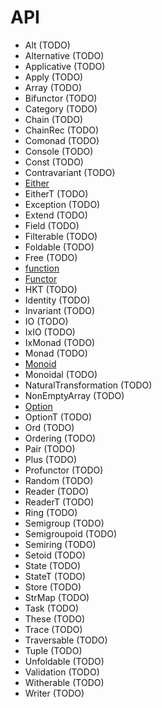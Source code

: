 # API

- Alt (TODO)
- Alternative (TODO)
- Applicative (TODO)
- Apply (TODO)
- Array (TODO)
- Bifunctor (TODO)
- Category (TODO)
- Chain (TODO)
- ChainRec (TODO)
- Comonad (TODO)
- Console (TODO)
- Const (TODO)
- Contravariant (TODO)
- [Either](./Either.md)
- EitherT (TODO)
- Exception (TODO)
- Extend (TODO)
- Field (TODO)
- Filterable (TODO)
- Foldable (TODO)
- Free (TODO)
- [function](./function.md)
- [Functor](./Functor.md)
- HKT (TODO)
- Identity (TODO)
- Invariant (TODO)
- IO (TODO)
- IxIO (TODO)
- IxMonad (TODO)
- Monad (TODO)
- [Monoid](./Monoid.md)
- Monoidal (TODO)
- NaturalTransformation (TODO)
- NonEmptyArray (TODO)
- [Option](./Option.md)
- OptionT (TODO)
- Ord (TODO)
- Ordering (TODO)
- Pair (TODO)
- Plus (TODO)
- Profunctor (TODO)
- Random (TODO)
- Reader (TODO)
- ReaderT (TODO)
- Ring (TODO)
- Semigroup (TODO)
- Semigroupoid (TODO)
- Semiring (TODO)
- Setoid (TODO)
- State (TODO)
- StateT (TODO)
- Store (TODO)
- StrMap (TODO)
- Task (TODO)
- These (TODO)
- Trace (TODO)
- Traversable (TODO)
- Tuple (TODO)
- Unfoldable (TODO)
- Validation (TODO)
- Witherable (TODO)
- Writer (TODO)